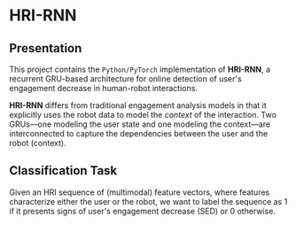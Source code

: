# HRI-RNN
## Presentation
This project contains the `Python/PyTorch` implementation of **HRI-RNN**, a recurrent GRU-based architecture for online detection of user's engagement decrease in human-robot interactions.

**HRI-RNN** differs from traditional engagement analysis models in that it explicitly uses the robot data to model the *context* of the interaction. Two GRUs—one modeling the user state and one modeling the context—are interconnected to capture the dependencies between the user and the robot (context).

## Classification Task
Given an HRI sequence of (multimodal) feature vectors, where features characterize either the user or the robot, we want to label the sequence as 1 if it presents signs of user's engagement decrease (SED) or 0 otherwise.
